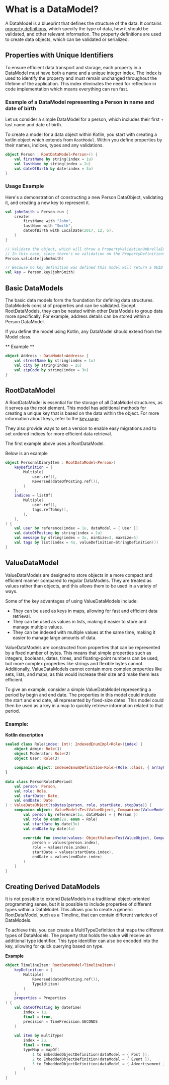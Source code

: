 # What is a DataModel?
A DataModel is a blueprint that defines the structure of the data. It contains
[property definitions](properties/properties.md), which specify the type of data, 
how it should be validated, and other relevant information. The property definitions 
are used to create data objects, which can be validated or serialized.

## Properties with Unique Identifiers
To ensure efficient data transport and storage, each property in a DataModel must
have both a name and a unique integer index. The index is used to identify the property
and must remain unchanged throughout the lifetime of the application. This index eliminates
the need for reflection in code implementation which means everything can run fast.

### Example of a DataModel representing a Person in name and date of birth

Let us consider a simple DataModel for a person, which includes their first + last name and date of birth.

To create a model for a data object within Kotlin, you start with creating a kotlin object which extends from
`RootModel`. Within you define properties by their names, indices, types and any validations.

```kotlin
object Person : RootDataModel<Person>() { 
    val firstName by string(index = 1u)
    val lastName by string(index = 2u)
    val dateOfBirth by date(index = 3u)
}
```

### Usage Example

Here's a demonstration of constructing a new Person DataObject, validating it, and creating a new key to represent it.

```kotlin
val johnSmith = Person.run {
    create(
        firstName with "John",
        lastName with "Smith",
        dateOfBirth with LocalDate(2017, 12, 5),
    )
}

// Validate the object, which will throw a PropertyValidationUmbrellaException if it's invalid
// In this case, since there's no validation on the PropertyDefinitions, validation will succeed
Person.validate(johnSmith) 

// Because no key definition was defined this model will return a UUID based key
val key = Person.key(johnSmith)
```

## Basic DataModels
The basic data models form the foundation for defining data structures. DataModels consist of properties and can be
validated. Except RootDataModels, they can be nested within other DataModels to group data more 
specifically. For example, address details can be stored within a Person DataModel.

If you define the model using Kotlin, any DataModel should extend from the Model class.

** Example **

```kotlin
object Address : DataModel<Address> {
    val streetName by string(index = 1u)
    val city by string(index = 2u)
    val zipCode by string(index = 3u)
}
```

## RootDataModel
A RootDataModel is essential for the storage of all DataModel structures, as it serves as
the root element. This model has additional methods for creating a unique key that is based
on the data within the object. For more information about keys, refer to the [key page](key.md).

They also provide ways to set a version to enable easy migrations and to set ordered indices for
more efficient data retrieval.

The first example above uses a RootDataModel.

Below is an example

```kotlin
object PersonalDiaryItem : RootDataModel<Person>(
    keyDefinition = {
        Multiple(
            user.ref(),
            Reversed(dateOfPosting.ref()),
        )
    },
    indices = listOf(
        Multiple(
            user.ref(),
            tags.refToAny(),
        ),
    ),
) {
    val user by reference(index = 1u, dataModel = { User })
    val dateOfPosting by string(index = 2u)
    val message by string(index = 3u, minSize=3, maxSize=5)
    val tags by list(index = 4u, valueDefinition=StringDefinition())
}
```

## ValueDataModel
ValueDataModels are designed to store objects in a more compact and efficient manner
compared to regular DataModels. They are treated as values rather than objects, and this
allows them to be used in a variety of ways.

Some of the key advantages of using ValueDataModels include:

- They can be used as keys in maps, allowing for fast and efficient data retrieval.
- They can be used as values in lists, making it easier to store and manage multiple values.
- They can be indexed with multiple values at the same time, making it easier to manage large amounts of data.

ValueDataModels are constructed from properties that can be represented by a fixed number of bytes. 
This means that simple properties such as integers, booleans, dates, times, and floating-point numbers can be used, 
but more complex properties like strings and flexible bytes cannot. Additionally, ValueDataModels cannot 
contain more complex properties like sets, lists, and maps, as this would increase their size and make them
less efficient.

To give an example, consider a simple ValueDataModel representing a period by begin and end date. The properties in this 
model could include the start and end date, all represented by fixed-size dates. This model could then be used as a key in a map
to quickly retrieve information related to that period.

### Example:
 
**Kotlin description** 

```kotlin
sealed class Role(index: Int): IndexedEnumImpl<Role>(index) {
    object Admin: Role(1)
    object Moderator: Role(2)
    object User: Role(3)
    
    companion object: IndexedEnumDefinition<Role>(Role::class, { arrayOf(Admin, Moderator, User) })
}
 
data class PersonRoleInPeriod(
    val person: Person,
    val role: Role,
    val startDate: Date,
    val endDate: Date
) : ValueDataObject(toBytes(person, role, startDate, stopDate)) {
    companion object: ValueModel<TestValueObject, Companion>(ValueModel::class) {
        val person by reference(1u, dataModel = { Person })
        val role by enum(2u, enum = Role)
        val startDate by date(3u)
        val endDate by date(4u)
        
        override fun invoke(values: ObjectValues<TestValueObject, Companion>) = TestValueObject(
            person = values(person.index),
            role = values(role.index),
            startDate = values(startDate.index),
            endDate = values(endDate.index)
        )
    }
}
```

## Creating Derived DataModels

It is not possible to extend DataModels in a traditional object-oriented programming sense, but it is possible to 
include properties of different types within a DataModel. This allows you to create a generic RootDataModel, such as a
Timeline, that can contain different varieties of DataModels.

To achieve this, you can create a MultiTypeDefinition that maps the different types of DataModels. The property that
holds the value will receive an additional type identifier. This type identifier can also be encoded into the key,
allowing for quick querying based on type.

**Example**

```kotlin
object TimelineItem: RootDataModel<TimelineItem>(
    keyDefinition = {
        Multiple(
            Reversed(dateOfPosting.ref()),
            TypeId(item)
        )
    },
    properties = Properties
) {
    val dateOfPosting by dateTime(
        index = 1u,
        final = true,
        precision = TimePrecision.SECONDS
    )
    
    val item by multiType(
        index = 2u,
        final = true,
        typeMap = mapOf(
            1 to EmbeddedObjectDefinition(dataModel = { Post }),
            2 to EmbeddedObjectDefinition(dataModel = { Event }),
            3 to EmbeddedObjectDefinition(dataModel = { Advertisement })
        )
    )
}
```
